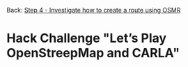 Back: [Step 4 - Investigate how to create a route using OSMR](./step-4-navigate-me.md)

# Hack Challenge "Let’s Play OpenStreepMap and CARLA"